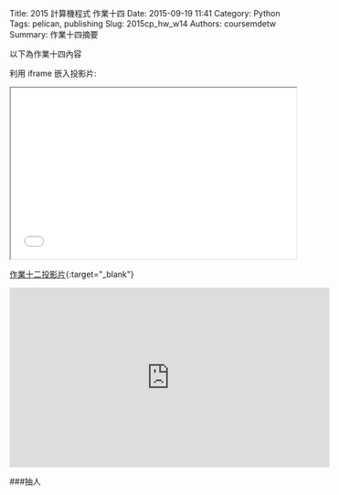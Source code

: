 Title: 2015 計算機程式 作業十四
Date: 2015-09-19 11:41
Category: Python
Tags: pelican, publishing
Slug: 2015cp_hw_w14
Authors: coursemdetw
Summary: 作業十四摘要

以下為作業十四內容

利用 iframe 嵌入投影片:

<iframe src="40423114_cp_w14_p.html" width="500" height="300"></iframe>

[作業十二投影片](40423114_cp_w14_p.html){:target="_blank"}


<iframe width="560" height="315" src="https://www.youtube.com/embed/CX0OaLvy8hY" frameborder="0" allowfullscreen></iframe>

###抽人






</script>
